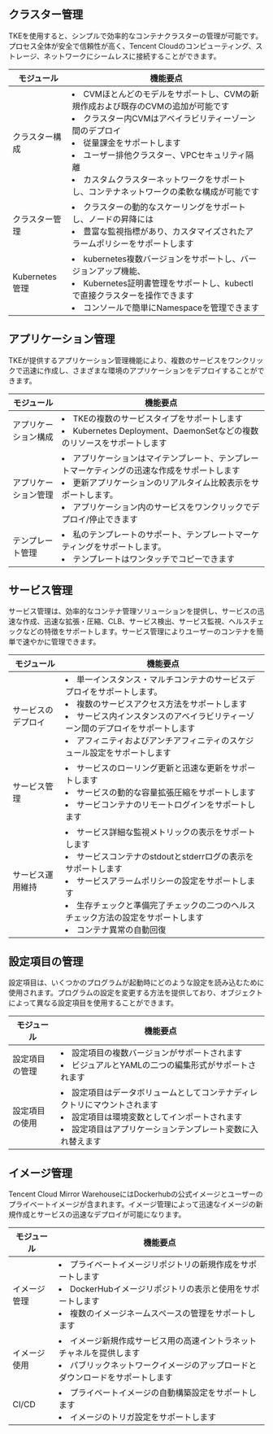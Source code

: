 ## クラスター管理
TKEを使用すると、シンプルで効率的なコンテナクラスターの管理が可能です。プロセス全体が安全で信頼性が高く、Tencent Cloudのコンピューティング、ストレージ、ネットワークにシームレスに接続することができます。

|モジュール|機能要点|
|---|------|
|クラスター構成|<li>CVMほとんどのモデルをサポートし、CVMの新規作成および既存のCVMの追加が可能です</b><br> <li>クラスター内CVMはアベイラビリティーゾーン間のデプロイ</b><br> <li>従量課金をサポートします</b><br><li>ユーザー排他クラスター、VPCセキュリティ隔離</b><br><li>カスタムクラスターネットワークをサポートし、コンテナネットワークの柔軟な構成が可能です|
|クラスター管理|<li>クラスターの動的なスケーリングをサポートし、ノードの昇降には</b><br> <li>豊富な監視指標があり、カスタマイズされたアラームポリシーをサポートします</b><br>|
|Kubernetes管理|<li>kubernetes複数バージョンをサポートし、バージョンアップ機能、</b><br><li>Kubernetes証明書管理をサポートし、kubectlで直接クラスターを操作できます</b><br> <li>コンソールで簡単にNamespaceを管理できます|

## アプリケーション管理
TKEが提供するアプリケーション管理機能により、複数のサービスをワンクリックで迅速に作成し、さまざまな環境のアプリケーションをデプロイすることができます。

|モジュール|機能要点|
|---|------|
|アプリケーション構成|<li>TKEの複数のサービスタイプをサポートします</b><br> <li>Kubernetes Deployment、DaemonSetなどの複数のリソースをサポートします|
|アプリケーション管理|<li>アプリケーションはマイテンプレート、テンプレートマーケティングの迅速な作成をサポートします</b><br> <li>更新アプリケーションのリアルタイム比較表示をサポートします。</b><br> <li>アプリケーション内のサービスをワンクリックでデプロイ/停止できます|
|テンプレート管理|<li>私のテンプレートのサポート、テンプレートマーケティングをサポートします。</b><br> <li>テンプレートはワンタッチでコピーできます|

## サービス管理
サービス管理は、効率的なコンテナ管理ソリューションを提供し、サービスの迅速な作成、迅速な拡張・圧縮、CLB、サービス検出、サービス監視、ヘルスチェックなどの特徴をサポートします。サービス管理によりユーザーのコンテナを簡単で速やかに管理できます。

|モジュール|機能要点|
|---|------|
|サービスのデプロイ|<li>単一インスタンス・マルチコンテナのサービスデプロイをサポートします。</b><br> <li>複数のサービスアクセス方法をサポートします</b><br> <li>サービス内インスタンスのアベイラビリティーゾーン間のデプロイをサポートします</b><br> <li>アフィニティおよびアンチアフィニティのスケジュール設定をサポートします|
|サービス管理|<li>サービスのローリング更新と迅速な更新をサポートします</b><br> <li>サービスの動的な容量拡張圧縮をサポートします</b><br> <li>サービコンテナのリモートログインをサポートします|
|サービス運用維持|<li>サービス詳細な監視メトリックの表示をサポートします</b><br> <li>サービスコンテナのstdoutとstderrログの表示をサポートします</b><br> <li>サービスアラームポリシーの設定をサポートします</b><br> <li>生存チェックと準備完了チェックの二つのヘルスチェック方法の設定をサポートします</b><br> <li>コンテナ異常の自動回復|

## 設定項目の管理
設定項目は、いくつかのプログラムが起動時にどのような設定を読み込むために使用されます。プログラムの設定を変更する方法を提供しており、オブジェクトによって異なる設定項目を使用することができます。

|モジュール|機能要点|
|---|------|
|設定項目の管理|<li>設定項目の複数バージョンがサポートされます</b><br> <li>ビジュアルとYAMLの二つの編集形式がサポートされます|
|設定項目の使用|<li>設定項目はデータボリュームとしてコンテナディレクトリにマウントされます</b><br> <li>設定項目は環境変数としてインポートされます</b><br> <li>設定項目はアプリケーションテンプレート変数に入れ替えます|

## イメージ管理
Tencent Cloud Mirror WarehouseにはDockerhubの公式イメージとユーザーのプライベートイメージが含まれます。イメージ管理によって迅速なイメージの新規作成とサービスの迅速なデプロイが可能になります。

|モジュール|機能要点|
|---|------|
|イメージ管理|<li>プライベートイメージリポジトリの新規作成をサポートします</b><br> <li>DockerHubイメージリポジトリの表示と使用をサポートします</b><br> <li>複数のイメージネームスペースの管理をサポートします|
|イメージ使用|<li>イメージ新規作成サービス用の高速イントラネットチャネルを提供します</b><br><li>パブリックネットワークイメージのアップロードとダウンロードをサポートします|
|CI/CD|<li>プライベートイメージの自動構築設定をサポートします</b><br> <li>イメージのトリガ設定をサポートします</b><br>|
